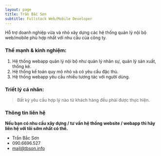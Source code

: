 ```yaml
---
layout: page
title: Trần Bắc Sơn
subtitle: Fullstack Web/Mobile Developer
---
```


Hỗ trợ doanh nghiệp vừa và nhỏ xây dựng các hệ thống quản lý nội bộ web/mobile phù hợp nhất với nhu cầu của công ty.

### Thế mạnh & kinh nghiệm:

1. Hệ thống webapp quản lý nội bộ như quản lý nhân sự, quản lý sản xuất, thống kê.
2. Hệ thống kế toán quy mô nhỏ và có yêu cầu đặc thù.
3. Hệ thống webapp yêu cầu nhiều tương tác với người dùng.

### Triết lý cá nhân:

> Bất kỳ yêu cầu hợp lý nào từ khách hàng đều phải được thực hiện.

### Thông tin liên hệ

**Nếu bạn có nhu cầu xây dựng / tư vấn hệ thống website / webapp thì hãy liên hệ với tôi sớm nhất có thể.**

* Trần Bắc Sơn
* 090.6696.527
* mail@tbson.info